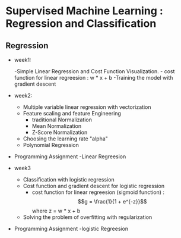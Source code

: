 # Supervised Machine Learning : Regression and Classification

## Regression

- week1:
  
  -Simple Linear Regression and Cost Function Visualization.
      - cost function for linear regreesion : w * x + b
  -Training the model with gradient descent
  

- week2:

  - Multiple variable linear regression with vectorization
  - Feature scaling and feature Engineering
      - traditional Normalization
      - Mean Normalization
      - Z-Score Normalization
  - Choosing the learning rate "alpha"
  - Polynomial Regression
- Programming Assignment
  -Linear Regreesion


- week3

    - Classification with logistic regression
    - Cost function and gradient descent for logistic regression
        - cost function for linear regreesion (sigmoid function) : $$g = \frac{1}{1 + e^{-z}}$$
 where z = w * x + b
    - Solving the problem of overfitting with regularization 
- Programming Assignment
    -logistic Regreesion


